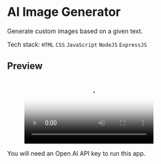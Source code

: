 # AI Image Generator

Generate custom images based on a given text.

Tech stack: `HTML` `CSS` `JavaScript` `NodeJS` `ExpressJS`

## Preview

<figure class="video_container">
  <video controls="true" allowfullscreen="true" poster="path/to/poster_image.png">
    <source src="./public/assets/imgGeneratorPreview.mp4" type="video/mp4">
  </video>
</figure>

You will need an Open AI API key to run this app.
